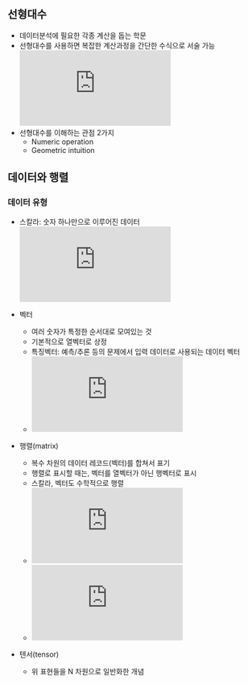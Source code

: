 ## 선형대수
+ 데이터분석에 필요한 각종 계산을 돕는 학문
+ 선형대수를 사용하면 복잡한 계산과정을 간단한 수식으로 서술 가능
![Math](https://latex.codecogs.com/gif.latex?y%20%3D%20Xw)
+ 선형대수를 이해하는 관점 2가지
	* Numeric operation
	* Geometric intuition



## 데이터와 행렬
### 데이터 유형
+ 스칼라: 숫자 하나만으로 이루어진 데이터
![Math](https://latex.codecogs.com/gif.latex?x%20%5Cin%20R)
	
+ 벡터
	* 여러 숫자가 특정한 순서대로 모여있는 것
	* 기본적으로 열벡터로 상정
	* 특징벡터: 예측/추론 등의 문제에서 입력 데이터로 사용되는 데이터 벡터
	* ![Math](https://latex.codecogs.com/gif.latex?x%20%3D%20%5Cbegin%7Bbmatrix%7D%20x_%7B1%7D%20%5C%5C%20x_%7B2%7D%20%5C%5C%20x_%7B3%7D%20%5C%5C%20x_%7B4%7D%20%5C%5C%20%5Cend%7Bbmatrix%7D)

+ 행렬(matrix)
	* 복수 차원의 데이터 레코드(벡터)를 합쳐서 표기
	* 행렬로 표시할 때는, 벡터를 열벡터가 아닌 행벡터로 표시
	* 스칼라, 벡터도 수학적으로 행렬
	* ![Math](https://latex.codecogs.com/gif.latex?X%20%3D%20%5Cbegin%7Bbmatrix%7D%20%5Cboxed%7B%5Cbegin%7Bmatrix%7D%20x_%7B1%2C%201%7D%20%26%20x_%7B1%2C%202%7D%20%26%20x_%7B1%2C%203%7D%20%26%20x_%7B1%2C%204%7D%5Cend%7Bmatrix%7D%7D%20%5C%5C%20%5Cbegin%7Bmatrix%7D%20x_%7B2%2C%201%7D%20%26%20x_%7B2%2C%202%7D%20%26%20x_%7B2%2C%203%7D%20%26%20x_%7B2%2C%204%7D%5Cend%7Bmatrix%7D%20%5C%5C%20%5Cbegin%7Bmatrix%7D%20x_%7B3%2C%201%7D%20%26%20x_%7B3%2C%202%7D%20%26%20x_%7B3%2C%203%7D%20%26%20x_%7B3%2C%204%7D%5Cend%7Bmatrix%7D%20%5C%5C%20%5Cbegin%7Bmatrix%7D%20x_%7B4%2C%201%7D%20%26%20x_%7B4%2C%202%7D%20%26%20x_%7B4%2C%203%7D%20%26%20x_%7B4%2C%204%7D%5Cend%7Bmatrix%7D%20%5C%5C%20%5Cbegin%7Bmatrix%7D%20x_%7B5%2C%201%7D%20%26%20x_%7B5%2C%202%7D%20%26%20x_%7B5%2C%203%7D%20%26%20x_%7B5%2C%204%7D%5Cend%7Bmatrix%7D%20%5C%5C%20%5Cbegin%7Bmatrix%7D%20x_%7B6%2C%201%7D%20%26%20x_%7B6%2C%202%7D%20%26%20x_%7B6%2C%203%7D%20%26%20x_%7B6%2C%204%7D%5Cend%7Bmatrix%7D%20%5C%5C%20%5Cend%7Bbmatrix%7D)
	* ![Math](https://latex.codecogs.com/gif.latex?X%20%5Cin%20%5Cmathbf%7BR%7D%5E%7B6%5Ctimes%204%7D)

+ 텐서(tensor)
	* 위 표현들을 N 차원으로 일반화한 개념

